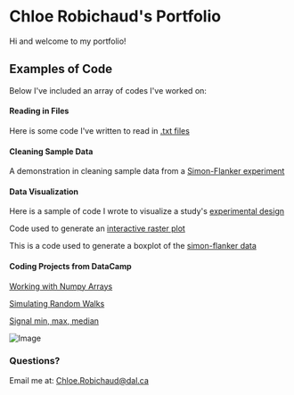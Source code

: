 # Chloe Robichaud's Portfolio

Hi and welcome to my portfolio!

## Examples of Code

Below I've included an array of codes I've worked on:

#### Reading in Files 

Here is some code I've written to read in [.txt files ](https://github.com/chloerobichaud/Portfolio/blob/master/Reading%20In%20Files.py)

#### Cleaning Sample Data 

A demonstration in cleaning sample data from a [Simon-Flanker experiment](Assignment_3.md)

#### Data Visualization  

Here is a sample of code I wrote to visualize a study's [experimental design](https://github.com/chloerobichaud/Portfolio/blob/master/Visualizing%20Experimental%20Design) 

Code used to generate an [interactive raster plot](https://github.com/chloerobichaud/Portfolio/blob/master/Interactive%20Raster%20Plot.py)


This is a code used to generate a boxplot of the [simon-flanker data](https://github.com/chloerobichaud/Portfolio/blob/master/Box%20Plots.py)

#### Coding Projects from DataCamp
  [Working with Numpy Arrays](Portfolio.md)
  
  [Simulating Random Walks](https://github.com/chloerobichaud/Portfolio/blob/master/Portfolio%202.md)
  
  [Signal min, max, median](https://github.com/chloerobichaud/Portfolio/blob/master/Portfolio%203.md)


![Image](src)

### Questions?

Email me at: [Chloe.Robichaud@dal.ca](mailto:chloe.robichaud@dal.ca)
